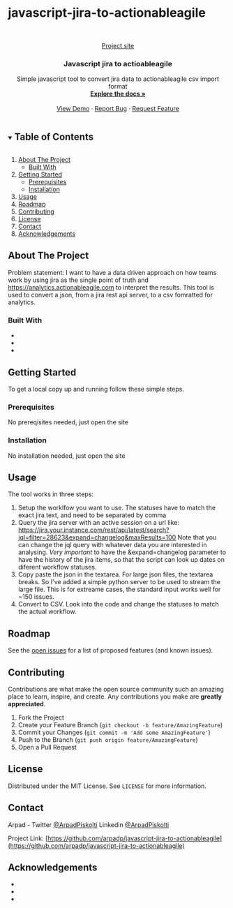 # javascript-jira-to-actionableagile

<!-- PROJECT LOGO -->
<br />
<p align="center">
  <a href="https://github.com/arpadp/javascript-jira-to-actionableagile">
    Project site
  </a>

  <h3 align="center">Javascript jira to actioableagile </h3>

  <p align="center">
    Simple javascript tool to convert jira data to actionableagile csv import format
    <br />
    <a href="https://github.com/arpadp/javascript-jira-to-actionableagile"><strong>Explore the docs »</strong></a>
    <br />
    <br />
    <a href="https://github.com/arpadp/javascript-jira-to-actionableagile">View Demo</a>
    ·
    <a href="https://github.com/arpadp/javascript-jira-to-actionableagile/issues">Report Bug</a>
    ·
    <a href="https://github.com/arpadp/javascript-jira-to-actionableagile/issues">Request Feature</a>
  </p>
</p>



<!-- TABLE OF CONTENTS -->
<details open="open">
  <summary><h2 style="display: inline-block">Table of Contents</h2></summary>
  <ol>
    <li>
      <a href="#about-the-project">About The Project</a>
      <ul>
        <li><a href="#built-with">Built With</a></li>
      </ul>
    </li>
    <li>
      <a href="#getting-started">Getting Started</a>
      <ul>
        <li><a href="#prerequisites">Prerequisites</a></li>
        <li><a href="#installation">Installation</a></li>
      </ul>
    </li>
    <li><a href="#usage">Usage</a></li>
    <li><a href="#roadmap">Roadmap</a></li>
    <li><a href="#contributing">Contributing</a></li>
    <li><a href="#license">License</a></li>
    <li><a href="#contact">Contact</a></li>
    <li><a href="#acknowledgements">Acknowledgements</a></li>
  </ol>
</details>



<!-- ABOUT THE PROJECT -->
## About The Project

Problem statement:
I want to have a data driven approach on how teams work by using jira as the single point of truth and https://analytics.actionableagile.com to interpret the results. 
This tool is used to convert a json, from a jira rest api server, to a csv fomratted for analytics.


### Built With

* []()
* []()
* []()



<!-- GETTING STARTED -->
## Getting Started

To get a local copy up and running follow these simple steps.

### Prerequisites

No prereqisites needed, just open the site

### Installation

No installation needed, just open the site

<!-- USAGE EXAMPLES -->
## Usage

The tool works in three steps:
1. Setup the worklfow you want to use. The statuses have to match the exact jira text, and need to be separated by comma 
2. Query the jira server with an active session on a url like: https://jira.your.instance.com/rest/api/latest/search?jql=filter=28623&expand=changelog&maxResults=100 Note that you can change the jql query with whatever data you are interested in analysing. *Very important* to have the &expand=changelog parameter to have the history of the jira items, so that the script can look up dates on diferent workflow statuses. 
3. Copy paste the json in the textarea. For large json files, the textarea breaks. So I've added a simple python server to be used to stream the large file. This is for extreame cases, the standard input works well for ~150 issues.
4. Convert to CSV. Look into the code and change the statuses to match the actual workflow.



<!-- ROADMAP -->
## Roadmap

See the [open issues](https://github.com/arpadp/javascript-jira-to-actionableagile/issues) for a list of proposed features (and known issues).



<!-- CONTRIBUTING -->
## Contributing

Contributions are what make the open source community such an amazing place to learn, inspire, and create. Any contributions you make are **greatly appreciated**.

1. Fork the Project
2. Create your Feature Branch (`git checkout -b feature/AmazingFeature`)
3. Commit your Changes (`git commit -m 'Add some AmazingFeature'`)
4. Push to the Branch (`git push origin feature/AmazingFeature`)
5. Open a Pull Request



<!-- LICENSE -->
## License

Distributed under the MIT License. See `LICENSE` for more information.



<!-- CONTACT -->
## Contact

Arpad - Twitter     [@ArpadPiskolti](https://twitter.com/ArpadPiskolti) 
        Linkedin    [@ArpadPiskolti](https://linkedin.com/in/arpadpiskolti) 

Project Link: [https://github.com/arpadp/javascript-jira-to-actionableagile](https://github.com/arpadp/javascript-jira-to-actionableagile)



<!-- ACKNOWLEDGEMENTS -->
## Acknowledgements

* []()
* []()
* []()





<!-- MARKDOWN LINKS & IMAGES -->
<!-- https://www.markdownguide.org/basic-syntax/#reference-style-links -->
[contributors-shield]: https://img.shields.io/github/contributors/arpadp/repo.svg?style=for-the-badge
[contributors-url]: https://github.com/arpadp/javascript-jira-to-actionableagile/graphs/contributors
[forks-shield]: https://img.shields.io/github/forks/arpadp/repo.svg?style=for-the-badge
[forks-url]: https://github.com/arpadp/javascript-jira-to-actionableagile/network/members
[stars-shield]: https://img.shields.io/github/stars/arpadp/repo.svg?style=for-the-badge
[stars-url]: https://github.com/arpadp/javascript-jira-to-actionableagile/stargazers
[issues-shield]: https://img.shields.io/github/issues/arpadp/repo.svg?style=for-the-badge
[issues-url]: https://github.com/arpadp/javascript-jira-to-actionableagile/issues
[license-shield]: https://img.shields.io/github/license/arpadp/repo.svg?style=for-the-badge
[license-url]: https://github.com/arpadp/javascript-jira-to-actionableagile/blob/master/LICENSE.txt
[linkedin-shield]: https://img.shields.io/badge/-LinkedIn-black.svg?style=for-the-badge&logo=linkedin&colorB=555
[linkedin-url]: https://linkedin.com/in/arpadpiskolti
